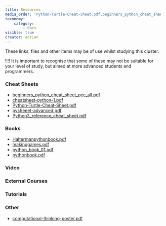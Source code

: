 ```yaml
---
title: Resources
media_order: 'Python-Turtle-Cheat-Sheet.pdf,beginners_python_cheat_sheet_pcc_all.pdf,cheatsheet-python-1.pdf,computational-thinking-poster.pdf,Haltermanpythonbook.pdf,makinggames.pdf,pysheeet-advanced.pdf,python_book_01.pdf,Python3_reference_cheat_sheet.pdf,pythonbook.pdf'
taxonomy:
    category:
        - docs
visible: true
creator: adrian
---
```


These links, files and other items may be of use whilst studying this cluster.

!!!! It is important to recognise that some of these may not be suitable for your level of study, but aimed at more advanced students and programmers.

### Cheat Sheets
* [beginners_python_cheat_sheet_pcc_all.pdf](beginners_python_cheat_sheet_pcc_all.pdf)
* [cheatsheet-python-1.pdf](cheatsheet-python-1.pdf)
* [Python-Turtle-Cheat-Sheet.pdf](Python-Turtle-Cheat-Sheet.pdf)
* [pysheeet-advanced.pdf](pysheeet-advanced.pdf)
* [Python3_reference_cheat_sheet.pdf](Python3_reference_cheat_sheet.pdf)

### Books
* [Haltermanpythonbook.pdf](Haltermanpythonbook.pdf)
* [makinggames.pdf](makinggames.pdf)
* [python_book_01.pdf](python_book_01.pdf)
* [pythonbook.pdf](pythonbook.pdf)

### Video

### External Courses

### Tutorials

### Other

* [computational-thinking-poster.pdf](computational-thinking-poster.pdf)
